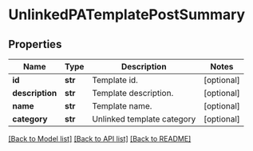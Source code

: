# UnlinkedPATemplatePostSummary


## Properties
Name | Type | Description | Notes
------------ | ------------- | ------------- | -------------
**id** | **str** | Template id. | [optional] 
**description** | **str** | Template description. | [optional] 
**name** | **str** | Template name. | [optional] 
**category** | **str** | Unlinked template category | [optional] 

[[Back to Model list]](../README.md#documentation-for-models) [[Back to API list]](../README.md#documentation-for-api-endpoints) [[Back to README]](../README.md)


